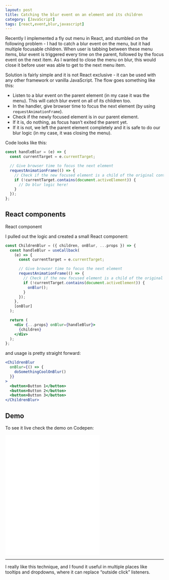 ```yaml
---
layout: post
title: Catching the blur event on an element and its children
category: [JavaScript]
tags: [react,event,blur,javascript]
---
```



Recently I implemented a fly out menu in React, and stumbled on the following problem - I had to catch a blur event on the menu, but it had multiple focusable children. When user is tabbing between these menu items, blur event is triggered every time on the parent, followed by the focus event on the next item. As I wanted to close the menu on blur, this would close it before user was able to get to the next menu item.

<!--more-->

Solution is fairly simple and it is not React exclusive - it can be used with any other framework or vanilla JavaScript. The flow goes something like this:

* Listen to a blur event on the parent element (in my case it was the menu). This will catch blur event on all of its children too.
* In the handler, give browser time to focus the next element (by using `requestAnimationFrame`).
* Check if the newly focused element is in our parent element.
* If it is, do nothing, as focus hasn’t exited the parent yet.
* If it is not, we left the parent element completely and it is safe to do our blur logic (in my case, it was closing the menu).

Code looks like this:

```js
const handleBlur = (e) => {
  const currentTarget = e.currentTarget;

  // Give browser time to focus the next element
  requestAnimationFrame(() => {
    // Check if the new focused element is a child of the original container
    if (!currentTarget.contains(document.activeElement)) {
      // Do blur logic here!
    }
  });
};
```

## React components

React component

I pulled out the logic and created a small React component:

```jsx
const ChildrenBlur = ({ children, onBlur, ...props }) => {
  const handleBlur = useCallback(
    (e) => {
      const currentTarget = e.currentTarget;

      // Give browser time to focus the next element
      requestAnimationFrame(() => {
        // Check if the new focused element is a child of the original container
        if (!currentTarget.contains(document.activeElement)) {
          onBlur();
        }
      });
    },
    [onBlur]
  );

  return (
    <div {...props} onBlur={handleBlur}>
      {children}
    </div>
  );
};
```

and usage is pretty straight forward:

```jsx
<ChildrenBlur
  onBlur={() => {
    doSomethingCoolOnBlur()
  }}
>
  <button>Button 1</button>
  <button>Button 2</button>
  <button>Button 3</button>
</ChildrenBlur>
```

## Demo

To see it live check the demo on Codepen:

<iframe
height='380px'
scrolling='no'
src='//codepen.io/stanko/embed/preview/NWgvOXp/?height=450&theme-id=light&default-tab=result' frameborder='no'
allowtransparency='true'
allowfullscreen='true'>
See the Pen <a href='http://codepen.io/stanko/pen/NWgvOXp/'>React, blur on an element and its children</a> by Stanko (<a href='http://codepen.io/stanko'>@stanko</a>) on <a href='http://codepen.io'>CodePen</a>.
</iframe>


-----

I really like this technique, and I found it useful in multiple places like tooltips and dropdowns, where it can replace “outside click” listeners.

